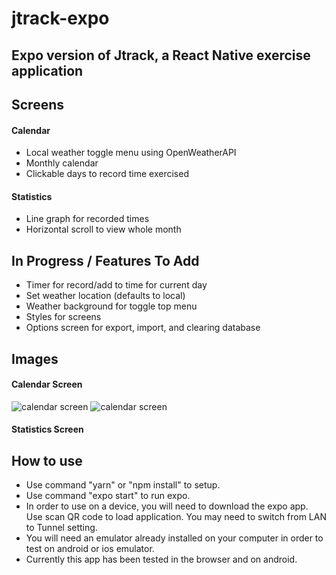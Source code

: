 # jtrack-expo
Expo version of Jtrack, a React Native exercise application
--- 
## Screens

#### Calendar
- Local weather toggle menu using OpenWeatherAPI
- Monthly calendar
- Clickable days to record time exercised

#### Statistics
- Line graph for recorded times
- Horizontal scroll to view whole month

## In Progress / Features To Add
- Timer for record/add to time for current day
- Set weather location (defaults to local)
- Weather background for toggle top menu
- Styles for screens
- Options screen for export, import, and clearing database

## Images

#### Calendar Screen

<p float="left">
  <img src="https://github.com/kinern/jtrack-expo/blob/master/images/calendar_screen.png?raw=true" alt="calendar screen"/>
  <img src="https://github.com/kinern/jtrack-expo/blob/master/images/calendar_screen_toggle.png?raw=true" alt="calendar screen"/>
</p>

#### Statistics Screen


## How to use

- Use command "yarn" or "npm install" to setup.
- Use command "expo start" to run expo.
- In order to use on a device, you will need to download the expo app. Use scan QR code to load application. You may need to switch from LAN to Tunnel setting.
- You will need an emulator already installed on your computer in order to test on android or ios emulator.
- Currently this app has been tested in the browser and on android.

